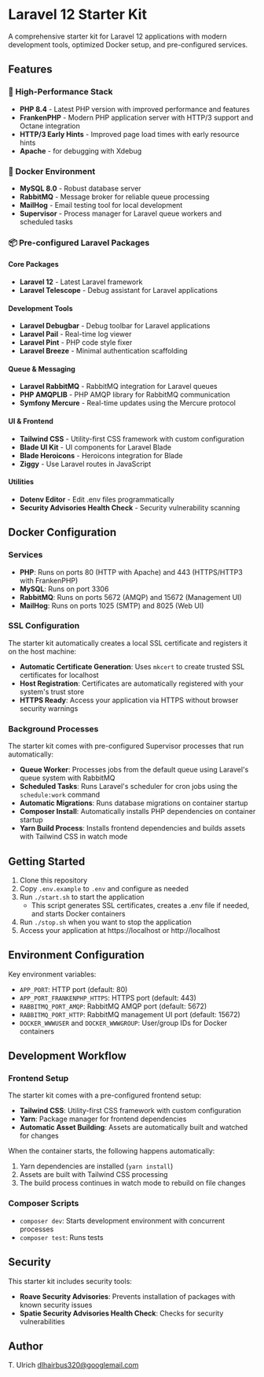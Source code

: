 # Laravel 12 Starter Kit

A comprehensive starter kit for Laravel 12 applications with modern development tools, optimized Docker setup, and
pre-configured services.

## Features

### 🚀 High-Performance Stack

- **PHP 8.4** - Latest PHP version with improved performance and features
- **FrankenPHP** - Modern PHP application server with HTTP/3 support and Octane integration
- **HTTP/3 Early Hints** - Improved page load times with early resource hints
- **Apache** - for debugging with Xdebug

### 🐳 Docker Environment

- **MySQL 8.0** - Robust database server
- **RabbitMQ** - Message broker for reliable queue processing
- **MailHog** - Email testing tool for local development
- **Supervisor** - Process manager for Laravel queue workers and scheduled tasks

### 📦 Pre-configured Laravel Packages

#### Core Packages

- **Laravel 12** - Latest Laravel framework
- **Laravel Telescope** - Debug assistant for Laravel applications

#### Development Tools

- **Laravel Debugbar** - Debug toolbar for Laravel applications
- **Laravel Pail** - Real-time log viewer
- **Laravel Pint** - PHP code style fixer
- **Laravel Breeze** - Minimal authentication scaffolding

#### Queue & Messaging

- **Laravel RabbitMQ** - RabbitMQ integration for Laravel queues
- **PHP AMQPLIB** - PHP AMQP library for RabbitMQ communication
- **Symfony Mercure** - Real-time updates using the Mercure protocol

#### UI & Frontend

- **Tailwind CSS** - Utility-first CSS framework with custom configuration
- **Blade UI Kit** - UI components for Laravel Blade
- **Blade Heroicons** - Heroicons integration for Blade
- **Ziggy** - Use Laravel routes in JavaScript

#### Utilities

- **Dotenv Editor** - Edit .env files programmatically
- **Security Advisories Health Check** - Security vulnerability scanning

## Docker Configuration

### Services

- **PHP**: Runs on ports 80 (HTTP with Apache) and 443 (HTTPS/HTTP3 with FrankenPHP)
- **MySQL**: Runs on port 3306
- **RabbitMQ**: Runs on ports 5672 (AMQP) and 15672 (Management UI)
- **MailHog**: Runs on ports 1025 (SMTP) and 8025 (Web UI)

### SSL Configuration

The starter kit automatically creates a local SSL certificate and registers it on the host machine:

- **Automatic Certificate Generation**: Uses `mkcert` to create trusted SSL certificates for localhost
- **Host Registration**: Certificates are automatically registered with your system's trust store
- **HTTPS Ready**: Access your application via HTTPS without browser security warnings

### Background Processes

The starter kit comes with pre-configured Supervisor processes that run automatically:

- **Queue Worker**: Processes jobs from the default queue using Laravel's queue system with RabbitMQ
- **Scheduled Tasks**: Runs Laravel's scheduler for cron jobs using the `schedule:work` command
- **Automatic Migrations**: Runs database migrations on container startup
- **Composer Install**: Automatically installs PHP dependencies on container startup
- **Yarn Build Process**: Installs frontend dependencies and builds assets with Tailwind CSS in watch mode

## Getting Started

1. Clone this repository
2. Copy `.env.example` to `.env` and configure as needed
3. Run `./start.sh` to start the application
   - This script generates SSL certificates, creates a .env file if needed, and starts Docker containers
4. Run `./stop.sh` when you want to stop the application
5. Access your application at https://localhost or http://localhost

## Environment Configuration

Key environment variables:

- `APP_PORT`: HTTP port (default: 80)
- `APP_PORT_FRANKENPHP_HTTPS`: HTTPS port (default: 443)
- `RABBITMQ_PORT_AMQP`: RabbitMQ AMQP port (default: 5672)
- `RABBITMQ_PORT_HTTP`: RabbitMQ management UI port (default: 15672)
- `DOCKER_WWWUSER` and `DOCKER_WWWGROUP`: User/group IDs for Docker containers

## Development Workflow

### Frontend Setup

The starter kit comes with a pre-configured frontend setup:

- **Tailwind CSS**: Utility-first CSS framework with custom configuration
- **Yarn**: Package manager for frontend dependencies
- **Automatic Asset Building**: Assets are automatically built and watched for changes

When the container starts, the following happens automatically:

1. Yarn dependencies are installed (`yarn install`)
2. Assets are built with Tailwind CSS processing
3. The build process continues in watch mode to rebuild on file changes

### Composer Scripts

- `composer dev`: Starts development environment with concurrent processes
- `composer test`: Runs tests

## Security

This starter kit includes security tools:

- **Roave Security Advisories**: Prevents installation of packages with known security issues
- **Spatie Security Advisories Health Check**: Checks for security vulnerabilities

## Author

T. Ulrich <dlhairbus320@googlemail.com>
